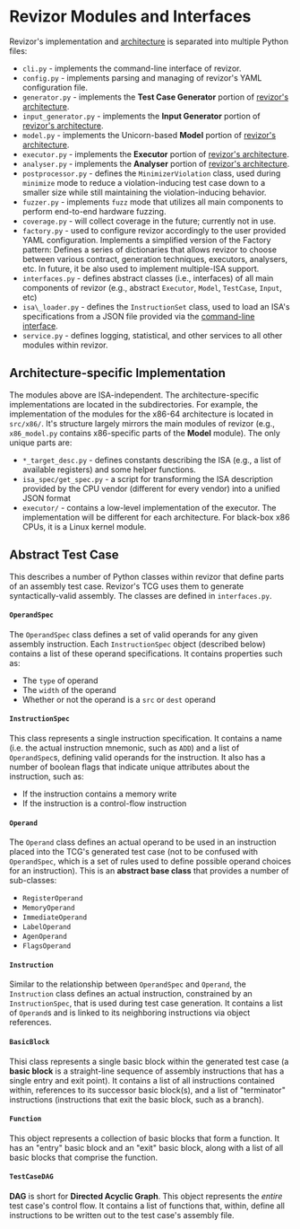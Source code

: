 # Revizor Modules and Interfaces

Revizor's implementation and [architecture](architecture.md) is separated into
multiple Python files:

* `cli.py` - implements the command-line interface of revizor.
* `config.py` - implements parsing and managing of revizor's YAML configuration
  file.
* `generator.py` - implements the **Test Case Generator** portion of
  [revizor's architecture](architecture.md).
* `input_generator.py` - implements the **Input Generator** portion of
  [revizor's architecture](architecture.md).
* `model.py` - implements the Unicorn-based **Model** portion of
  [revizor's architecture](architecture.md).
* `executor.py` - implements the **Executor** portion of
  [revizor's architecture](architecture.md).
* `analyser.py` - implements the **Analyser** portion of
  [revizor's architecture](architecture.md).
* `postprocessor.py` - defines the `MinimizerViolation` class, used during
  `minimize` mode to reduce a violation-inducing test case down to a smaller
  size while still maintaining the violation-inducing behavior.
* `fuzzer.py` - implements `fuzz` mode that utilizes all main components to
  perform end-to-end hardware fuzzing.
* `coverage.py` - will collect coverage in the future; currently not in use.
* `factory.py` - used to configure revizor accordingly to the user provided
  YAML configuration. Implements a simplified version of the Factory pattern:
  Defines a series of dictionaries that allows revizor to choose
  between various contract, generation techniques, executors, analysers, etc.
  In future, it be also used to implement  multiple-ISA support.
* `interfaces.py` - defines abstract classes (i.e., interfaces) of all main
  components of revizor (e.g., abstract  `Executor`, `Model`, `TestCase`,
   `Input`, etc)
* `isa\_loader.py` - defines the `InstructionSet` class, used to load an
  ISA's specifications from a JSON file provided via the
  [command-line interface](cli.md).
* `service.py` - defines logging, statistical, and other services to all other
  modules within revizor.

## Architecture-specific Implementation

The modules above are ISA-independent. The architecture-specific implementations
are located in the subdirectories. For example, the implementation of the modules
for the x86-64 architecture is located in `src/x86/`. It's structure largely
mirrors the main modules of revizor (e.g., `x86_model.py` contains x86-specific
parts of the **Model** module). The only unique parts are:

* `*_target_desc.py` - defines constants describing the ISA (e.g., a list of
  available registers) and some helper functions.
* `isa_spec/get_spec.py` - a script for transforming the ISA description provided
  by the CPU vendor (different for every vendor) into a unified JSON format
* `executor/` - contains a low-level implementation of the executor. The 
  implementation will be different for each architecture. For black-box x86 CPUs,
  it is a Linux kernel module.

## Abstract Test Case

This describes a number of Python classes within revizor that define parts of an
assembly test case. Revizor's TCG uses them to generate syntactically-valid
assembly. The classes are defined in `interfaces.py`.

#### `OperandSpec`

The `OperandSpec` class defines a set of valid operands for any given assembly
instruction. Each `InstructionSpec` object (described below) contains a list of
these operand specifications. It contains properties such as:

* The `type` of operand
* The `width` of the operand
* Whether or not the operand is a `src` or `dest` operand

#### `InstructionSpec`

This class represents a single instruction specification. It contains a name
(i.e. the actual instruction mnemonic, such as `ADD`) and a list of
`OperandSpec`s, defining valid operands for the instruction. It also has a
number of boolean flags that indicate unique attributes about the instruction,
such as:

* If the instruction contains a memory write
* If the instruction is a control-flow instruction

#### `Operand`

The `Operand` class defines an actual operand to be used in an instruction
placed into the TCG's generated test case (not to be confused with
`OperandSpec`, which is a set of rules used to define possible operand choices
for an instruction). This is an **abstract base class** that provides a number
of sub-classes:

* `RegisterOperand`
* `MemoryOperand`
* `ImmediateOperand`
* `LabelOperand`
* `AgenOperand`
* `FlagsOperand`

#### `Instruction`

Similar to the relationship between `OperandSpec` and `Operand`, the
`Instruction` class defines an actual instruction, constrained by an
`InstructionSpec`, that is used during test case generation. It contains a list
of `Operand`s and is linked to its neighboring instructions via object
references.

#### `BasicBlock`

Thisi class represents a single basic block within the generated test case (a
**basic block** is a straight-line sequence of assembly instructions that has a
single entry and exit point). It contains a list of all instructions contained
within, references to its successor basic block(s), and a list of "terminator"
instructions (instructions that exit the basic block, such as a branch).

#### `Function`

This object represents a collection of basic blocks that form a function. It has
an "entry" basic block and an "exit" basic block, along with a list of all basic
blocks that comprise the function.

#### `TestCaseDAG`

**DAG** is short for **Directed Acyclic Graph**. This object represents the
*entire* test case's control flow. It contains a list of functions that, within,
define all instructions to be written out to the test case's assembly file.

